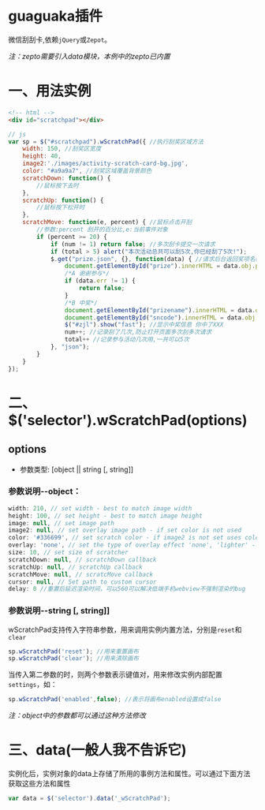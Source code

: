 guaguaka插件
========

微信刮刮卡,依赖`jQuery`或`Zepot`。

*注：zepto需要引入data模块，本例中的zepto已内置*

# 一、用法实例
```html
<!-- html -->
<div id="scratchpad"></div>
```

```javascript
// js
var sp = $("#scratchpad").wScratchPad({ //执行刮奖区域方法
    width: 150, //刮奖区宽度
    height: 40,
    image2:'./images/activity-scratch-card-bg.jpg',
    color: "#a9a9a7", //刮奖区域覆盖背景颜色
    scratchDown: function() {
        //鼠标按下去时
    },
    scratchUp: function() {
        //鼠标按下松开时
    },
    scratchMove: function(e, percent) { //鼠标点击开刮
        //参数:percent 刮开的百分比,e:当前事件对象
        if (percent >= 20) {
            if (num != 1) return false; //多次刮卡提交一次请求
            if (total > 5) alert("本次活动总共可以刮5次,你已经刮了5次!");
            $.get("prize.json", {}, function(data) { //请求后台返回奖项名称
                document.getElementById("prize").innerHTML = data.obj.prize; //
                /*A 谢谢参与*/
                if (data.err != 1) {
                    return false;
                }
                /*B 中奖*/
                document.getElementById("prizename").innerHTML = data.obj.prize; //
                document.getElementById("sncode").innerHTML = data.obj.sncode;
                $("#zjl").show("fast"); //显示中奖信息 你中了XXX
                num++; //记录刮了几次,防止打开页面多次刮多次请求
                total++ //记录参与活动几次用,一共可以5次
            }, "json");
        }
    }
});
```
# 二、$('selector').wScratchPad(options)
## options
- 参数类型: [object || string [, string]]

### 参数说明--object：
```javascript
width: 210, // set width - best to match image width
height: 100, // set height - best to match image height
image: null, // set image path
image2: null, // set overlay image path - if set color is not used
color: '#336699', // set scratch color - if image2 is not set uses color
overlay: 'none', // set the type of overlay effect 'none', 'lighter' - only used with color
size: 10, // set size of scratcher
scratchDown: null, // scratchDown callback
scratchUp: null, // scratchUp callback
scratchMove: null, // scratcMove callback
cursor: null, // Set path to custom cursor
delay: 0 //重置后延迟渲染时间，可以560可以解决低端手机webview不强制渲染的bug
```

### 参数说明--string [, string]]
wScratchPad支持传入字符串参数，用来调用实例内置方法，分别是`reset`和`clear`
```javascript
sp.wScratchPad('reset'); //用来重置画布
sp.wScratchPad('clear'); //用来清除画布
```

当传入第二参数的时，则两个参数表示键值对，用来修改实例内部配置`settings`，如：
```javascript
sp.wScratchPad('enabled',false); //表示将画布enabled设置成false
```
*注：object中的参数都可以通过这种方法修改*

# 三、data(一般人我不告诉它)
实例化后，实例对象的data上存储了所用的事例方法和属性。可以通过下面方法获取这些方法和属性
```javascript
var data = $('selector').data('_wScratchPad');
```
